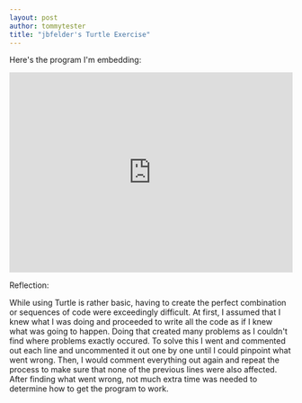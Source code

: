```yaml
---
layout: post
author: tommytester
title: "jbfelder's Turtle Exercise"
---
```


Here's the program I'm embedding:
  <iframe src="https://trinket.io/embed/python/13abbf94fc" width="100%" height="356" frameborder="0" marginwidth="0" marginheight="0" allowfullscreen></iframe>

Reflection:

  While using Turtle is rather basic, having to create the perfect combination or sequences of code were exceedingly difficult. At first, I assumed that I knew what I was doing and proceeded to write all the code as if I knew what was going to happen. Doing that created many problems as I couldn't find where problems exactly occured. To solve this I went and commented out each line and uncommented it out one by one until I could pinpoint what went wrong. Then, I would comment everything out again and repeat the process to make sure that none of the previous lines were also affected. After finding what went wrong, not much extra time was needed to determine how to get the program to work.
